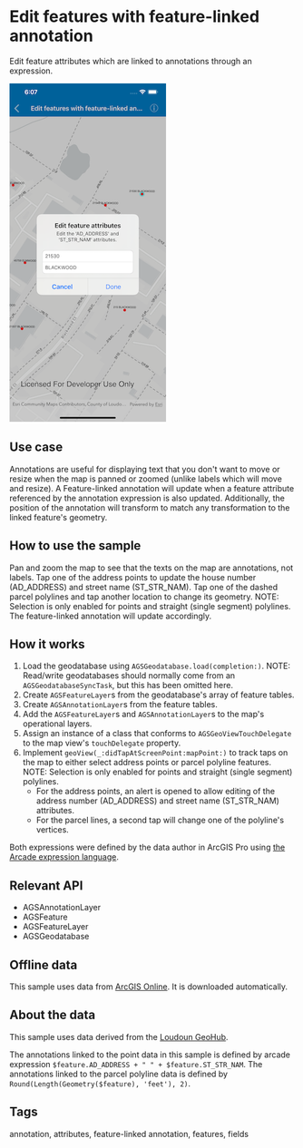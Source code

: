 # Edit features with feature-linked annotation

Edit feature attributes which are linked to annotations through an expression.

![Image of edit features with feature-linked annotation](feature-linked-annotation.png)

## Use case

Annotations are useful for displaying text that you don't want to move or resize when the map is panned or zoomed (unlike labels which will move and resize). A Feature-linked annotation will update when a feature attribute referenced by the annotation expression is also updated. Additionally, the position of the annotation will transform to match any transformation to the linked feature's geometry.

## How to use the sample

Pan and zoom the map to see that the texts on the map are annotations, not labels. Tap one of the address points to update the house number (AD\_ADDRESS) and street name (ST\_STR\_NAM). Tap one of the dashed parcel polylines and tap another location to change its geometry. NOTE: Selection is only enabled for points and straight (single segment) polylines. The feature-linked annotation will update accordingly.

## How it works

1. Load the geodatabase using `AGSGeodatabase.load(completion:)`. NOTE: Read/write geodatabases should normally come from an `AGSGeodatabaseSyncTask`, but this has been omitted here.
2. Create `AGSFeatureLayer`s from the geodatabase's array of feature tables.
3. Create `AGSAnnotationLayer`s from the feature tables.
4. Add the `AGSFeatureLayer`s and `AGSAnnotationLayer`s to the map's operational layers.
5. Assign an instance of a class that conforms to `AGSGeoViewTouchDelegate` to the map view's `touchDelegate` property.
6. Implement `geoView(_:didTapAtScreenPoint:mapPoint:)` to track taps on the map to either select address points or parcel polyline features. NOTE: Selection is only enabled for points and straight (single segment) polylines.
    * For the address points, an alert is opened to allow editing of the address number (AD\_ADDRESS) and street name (ST\_STR\_NAM) attributes.
    * For the parcel lines, a second tap will change one of the polyline's vertices.

Both expressions were defined by the data author in ArcGIS Pro using [the Arcade expression language](https://developers.arcgis.com/arcade/).

## Relevant API

* AGSAnnotationLayer
* AGSFeature
* AGSFeatureLayer
* AGSGeodatabase

## Offline data

This sample uses data from [ArcGIS Online](https://arcgisruntime.maps.arcgis.com/home/item.html?id=74c0c9fa80f4498c9739cc42531e9948). It is downloaded automatically.

## About the data

This sample uses data derived from the [Loudoun GeoHub](https://geohub-loudoungis.opendata.arcgis.com/).

The annotations linked to the point data in this sample is defined by arcade expression `$feature.AD_ADDRESS + " " + $feature.ST_STR_NAM`. The annotations linked to the parcel polyline data is defined by `Round(Length(Geometry($feature), 'feet'), 2)`.

## Tags

annotation, attributes, feature-linked annotation, features, fields

